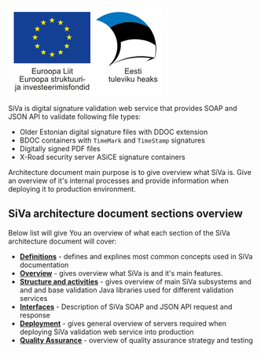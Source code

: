 <!--# Introduction-->

<div class="eu-logo">
    <img src="img/siva/eu_logo.svg" />
</div>

SiVa is digital signature validation web service that provides SOAP and JSON
API to validate following file types:

 * Older Estonian digital signature files with DDOC extension
 * BDOC containers with `TimeMark` and `TimeStamp` signatures
 * Digitally signed PDF files
 * X-Road security server ASiCE signature containers

Architecture document main purpose is to give overview what SiVa is.
Give an overview of it's internal processes and provide information
when deploying it to production environment.

## SiVa architecture document sections overview

Below list will give You an overview of what each section of the
SiVa architecture document will cover:

* [**Definitions**](siva/definitions) - defines and explines most common concepts used in SiVa documentation
* [**Overview**](siva/overview) - gives overview what SiVa is and
  it's main features.
* [**Structure and activities**](siva/v2/structure_and_activities) - gives overview of
  main SiVa subsystems and and and base validation Java libraries
  used for different validation services
* [**Interfaces**](siva/v2/interfaces) - Description of SiVa
   SOAP and JSON API request and response
* [**Deployment**](siva/v2/deployment) - gives general overview of
  servers required when deploying SiVa validation web service
  into production
* [**Quality Assurance**](siva/qa_strategy) - overview of quality assurance strategy and testing

